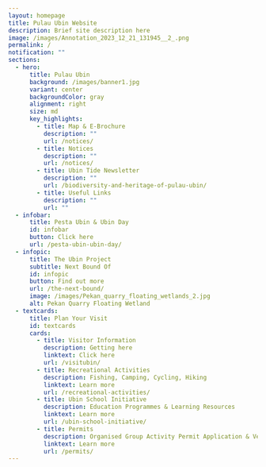 ```yaml
---
layout: homepage
title: Pulau Ubin Website
description: Brief site description here
image: /images/Annotation_2023_12_21_131945__2_.png
permalink: /
notification: ""
sections:
  - hero:
      title: Pulau Ubin
      background: /images/banner1.jpg
      variant: center
      backgroundColor: gray
      alignment: right
      size: md
      key_highlights:
        - title: Map & E-Brochure
          description: ""
          url: /notices/
        - title: Notices
          description: ""
          url: /notices/
        - title: Ubin Tide Newsletter
          description: ""
          url: /biodiversity-and-heritage-of-pulau-ubin/
        - title: Useful Links
          description: ""
          url: ""
  - infobar:
      title: Pesta Ubin & Ubin Day
      id: infobar
      button: Click here
      url: /pesta-ubin-ubin-day/
  - infopic:
      title: The Ubin Project
      subtitle: Next Bound Of
      id: infopic
      button: Find out more
      url: /the-next-bound/
      image: /images/Pekan_quarry_floating_wetlands_2.jpg
      alt: Pekan Quarry Floating Wetland
  - textcards:
      title: Plan Your Visit
      id: textcards
      cards:
        - title: Visitor Information
          description: Getting here
          linktext: Click here
          url: /visitubin/
        - title: Recreational Activities
          description: Fishing, Camping, Cycling, Hiking
          linktext: Learn more
          url: /recreational-activities/
        - title: Ubin School Initiative
          description: Education Programmes & Learning Resources
          linktext: Learn more
          url: /ubin-school-initiative/
        - title: Permits
          description: Organised Group Activity Permit Application & Venue Booking
          linktext: Learn more
          url: /permits/
---
```

